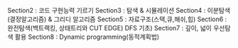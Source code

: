 Section2 : 코드 구현능력 기르기
Section3 : 탐색 & 시뮬레이션
Section4 : 이분탐색(결정알고리즘) & 그리디 알고리즘
Section5 : 자료구조(스택,큐,해쉬,힙)
Section6 : 완전탐색(백트랙킹, 상태트리와 CUT EDGE) DFS 기초)
Section7 : 깊이, 넓이 우선탐색 활용
Section8 : Dynamic programming(동적계획법)
